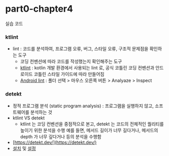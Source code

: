 # part0-chapter4
실습 코드


### ktlint
- lint : 코드를 분석하여, 프로그램 오류, 버그, 스타일 오류, 구조적 문제점을 확인하는 도구
    - 코딩 컨벤션에 따라 코드를 작성했는지 확인해주는 도구
    - [ktlint](https://pinterest.github.io/ktlint/) : kotlin 개발 환경에서 사용되는 lint 로, 공식 코틀린 코딩 컨벤션과 안드로이드 코틀린 스타일 가이드에 따라 만들어짐
    - [Android lint](https://developer.android.com/studio/write/lint?hl=ko) : 폴더 선택 > 마우스 오른쪽 버튼 > Analyaze > Inspect

### detekt
- 정적 프로그램 분석 (static program analysis) : 프로그램을 실행하지 않고, 소프트웨어를 분석하는 것
- ktlint VS detekt
    - ktlint 는 코딩 컨벤션을 중점적으로 본고, detekt 는 코드의 전체적인 퀄리티를 높이기 위한 분석을 수행 예를 들면, 메서드 길이가 너무 길다거나, 메서드의 depth 가 너무 깊다거나 등의 분석을 수행함
- [https://detekt.dev/](https://detekt.dev/)
- [설치](https://detekt.dev/docs/gettingstarted/gradletask) 및 [설정](https://detekt.dev/docs/introduction/configurations)

